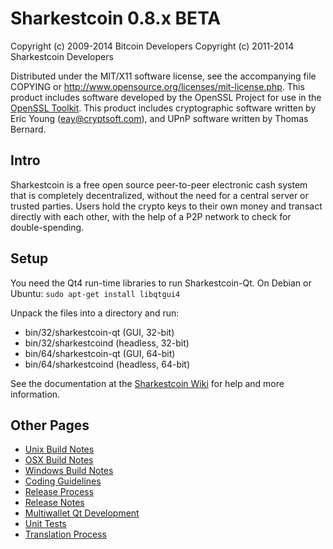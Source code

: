Sharkestcoin 0.8.x BETA
====================

Copyright (c) 2009-2014 Bitcoin Developers
Copyright (c) 2011-2014 Sharkestcoin Developers

Distributed under the MIT/X11 software license, see the accompanying
file COPYING or http://www.opensource.org/licenses/mit-license.php.
This product includes software developed by the OpenSSL Project for use in the [OpenSSL Toolkit](http://www.openssl.org/). This product includes
cryptographic software written by Eric Young ([eay@cryptsoft.com](mailto:eay@cryptsoft.com)), and UPnP software written by Thomas Bernard.


Intro
---------------------
Sharkestcoin is a free open source peer-to-peer electronic cash system that is
completely decentralized, without the need for a central server or trusted
parties.  Users hold the crypto keys to their own money and transact directly
with each other, with the help of a P2P network to check for double-spending.


Setup
---------------------
You need the Qt4 run-time libraries to run Sharkestcoin-Qt. On Debian or Ubuntu:
	`sudo apt-get install libqtgui4`

Unpack the files into a directory and run:

- bin/32/sharkestcoin-qt (GUI, 32-bit)
- bin/32/sharkestcoind (headless, 32-bit)
- bin/64/sharkestcoin-qt (GUI, 64-bit)
- bin/64/sharkestcoind (headless, 64-bit)

See the documentation at the [Sharkestcoin Wiki](http://sharkestcoin.info)
for help and more information.


Other Pages
---------------------
- [Unix Build Notes](build-unix.md)
- [OSX Build Notes](build-osx.md)
- [Windows Build Notes](build-msw.md)
- [Coding Guidelines](coding.md)
- [Release Process](release-process.md)
- [Release Notes](release-notes.md)
- [Multiwallet Qt Development](multiwallet-qt.md)
- [Unit Tests](unit-tests.md)
- [Translation Process](translation_process.md)
